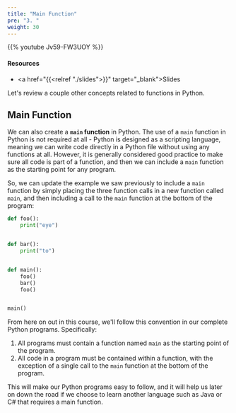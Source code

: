 ```yaml
---
title: "Main Function"
pre: "3. "
weight: 30
---
```


{{% youtube Jv59-FW3UOY %}}

<!-- Old: eLcFDbHMIKU -->

#### Resources

* <a href="{{<relref "./slides">}}" target="_blank">Slides</a>

Let's review a couple other concepts related to functions in Python.

## Main Function

We can also create a **`main` function** in Python. The use of a `main` function in Python is not required at all - Python is designed as a scripting language, meaning we can write code directly in a Python file without using any functions at all. However, it is generally considered good practice to make sure all code is part of a function, and then we can include a `main` function as the starting point for any program.

So, we can update the example we saw previously to include a `main` function by simply placing the three function calls in a new function called `main`, and then including a call to the `main` function at the bottom of the program:

```python
def foo():
    print("eye")


def bar():
    print("to")


def main():
    foo()
    bar()
    foo()


main()
```

From here on out in this course, we'll follow this convention in our complete Python programs. Specifically:

1. All programs must contain a function named `main` as the starting point of the program.
1. All code in a program must be contained within a function, with the exception of a single call to the `main` function at the bottom of the program.

This will make our Python programs easy to follow, and it will help us later on down the road if we choose to learn another language such as Java or C# that requires a main function.